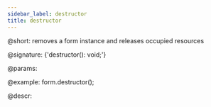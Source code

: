 ```yaml
---
sidebar_label: destructor
title: destructor
---          
```


@short: removes a form instance and releases occupied resources

@signature: {'destructor(): void;'}

@params:

@example:
form.destructor();


@descr:

